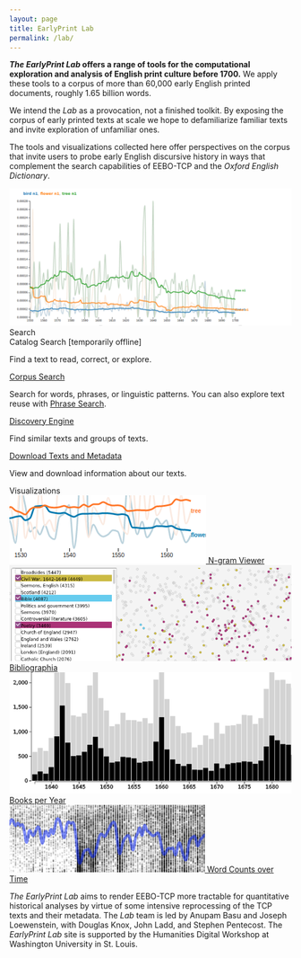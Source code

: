```yaml
---
layout: page
title: EarlyPrint Lab
permalink: /lab/
---
```


<p class="ph2"><b><em>The EarlyPrint Lab</em> offers a range of tools for the computational exploration and analysis of English print culture before 1700.</b> We apply these tools to a corpus of more than 60,000 early English printed documents, roughly 1.65 billion words.</p>

<div class="fl ph2 w-50-ns w-100">

<p>We intend the <em>Lab</em> as a provocation, not a finished toolkit. By exposing the corpus of early printed texts at scale we hope to defamiliarize familiar texts and invite exploration of unfamiliar ones.</p>

<p>The tools and visualizations collected here offer perspectives on the corpus that invite users to probe early English discursive history in ways that complement the search capabilities of EEBO-TCP and the <em>Oxford English Dictionary</em>.</p>
</div>

<div class="fl w-50-ns w-100 ph3">

<img src="/assets/img/ngram_page.png"/>

</div>

<div class="fl w-100 f2 b pb2 tc">Search</div>

<div class="dt fl w-25-ns w-100 pa2">
  <div class="dtc search-link tc pa2 f3 ba br3 b--gray ph2 bg-blue white shadow-4">
    <a class="link dim underline fell white" _href="https://ada.artsci.wustl.edu/catalog/">Catalog Search [temporarily offline]</a>
    <p class="f5">Find a text to read, correct, or explore.</p>
  </div>
</div>

<div class="dt fl w-25-ns w-100 pa2">
  <div class="dtc search-link tc pa2 f3 ba br3 b--gray ph2 bg-blue white shadow-4">
    <a class="link dim underline fell white" href="https://eplab.artsci.wustl.edu/blacklab-frontend-4.0.1-SNAPSHOT/earlyprint/search/" >Corpus Search</a>
    <p class="f5">Search for words, phrases, or linguistic patterns. You can also explore text reuse with <a class="link dim underline white" href="/lab/tool_phrase_search.html">Phrase Search</a>.</p>
  </div>
</div>

<div class="dt fl w-25-ns w-100 pa2">
  <div class="dtc search-link tc pa2 f3 ba br3 b--gray ph2 bg-blue white shadow-4">
    <a class="link dim underline fell white" href="https://earlyprint.org/lab/tool_discovery_engine.html?which_to_do=find_texts&eebo_tcp_id=A43441&n_results=35&tfidf_weight=6&mallet_weight=6&tag_weight=6">Discovery Engine</a>
    <p class="f5">Find similar texts and groups of texts.</p>
  </div>
</div>

<div class="dt fl w-25-ns w-100 pa2">
  <div class="dtc search-link tc pa2 f3 ba br3 b--gray ph2 bg-blue white shadow-4">
    <a class="link dim underline fell white" href="https://earlyprint.org/download/">Download Texts and Metadata</a>
    <p class="f5">View and download information about our texts.</p>
  </div>
</div>

<div class="fl w-100 f2 b pv2 tc">Visualizations</div>

<div class="dt fl w-25-ns w-100 pa2">
  <div class="dtc v-mid search-link tc f3 ba br3 b--gray ph2 shadow-4">
    <a class="link dim underline dark-gray" href="https://earlyprint.org/lab/tool_ngram_browser.html">
    <img src="/assets/thumbs/n_gram.png"/>
    N-gram Viewer
    </a>
  </div>
</div>

<div class="dt fl w-25-ns w-100 pa2">
  <div class="dtc v-mid search-link tc f3 ba br3 b--gray ph2 shadow-4">
    <a class="link dim underline dark-gray" href="https://earlyprint.org/bibliographia">
    <img src="/assets/thumbs/scatterplot.png"/>
    Bibliographia
    </a>
  </div>
</div>

<div class="dt fl w-25-ns w-100 pa2">
  <div class="dtc v-mid search-link tc f3 ba br3 b--gray ph2 shadow-4">
    <a class="link dim underline dark-gray" href="https://earlyprint.org/lab/tool_eebo_estc_texts.html">
    <img src="/assets/thumbs/text_counts2.png"/>
    Books per Year
    </a>
  </div>
</div>

<div class="dt fl w-25-ns w-100 pa2">
  <div class="dtc v-mid search-link tc f3 ba br3 b--gray ph2 shadow-4">
    <a class="link dim underline dark-gray" href="https://earlyprint.org/lab/tool_words_per_year.html">
    <img src="/assets/thumbs/words_per_year.png"/>
    Word Counts over Time
    </a>
  </div>
</div>


<p class="fl w-100 mt4 pa2 bt b--gray"><em>The EarlyPrint Lab</em> aims to render EEBO-TCP more tractable for quantitative historical analyses by virtue of some intensive reprocessing of the TCP texts and their metadata. The <em>Lab</em> team is led by Anupam Basu and Joseph Loewenstein, with Douglas Knox, John Ladd, and Stephen Pentecost. The <em>EarlyPrint Lab</em> site is supported by the Humanities Digital Workshop at Washington University in St. Louis.</p>
